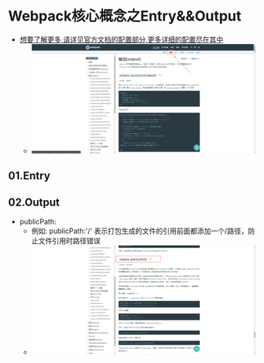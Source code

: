 # Webpack核心概念之Entry&&Output
+ [想要了解更多,请详见官方文档的配置部分,更多详细的配置尽在其中](https://www.webpackjs.com/configuration/)
  - <img src="./pics/entry_output/20201128220030.png">
## 01.Entry
## 02.Output
+ publicPath:
   - 例如: publicPath:'/' 表示打包生成的文件的引用前面都添加一个/路径，防止文件引用时路径错误
   - <img src="./pics/entry_output/20201128215824.png">